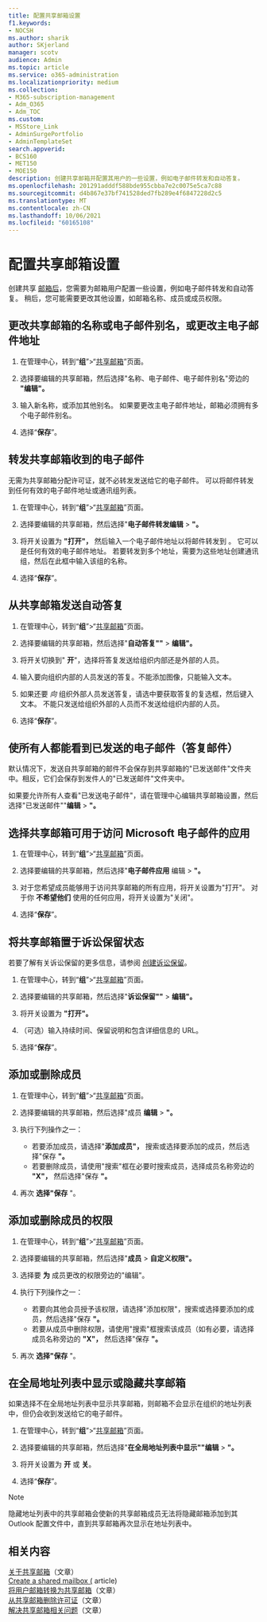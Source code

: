 ```yaml
---
title: 配置共享邮箱设置
f1.keywords:
- NOCSH
ms.author: sharik
author: SKjerland
manager: scotv
audience: Admin
ms.topic: article
ms.service: o365-administration
ms.localizationpriority: medium
ms.collection:
- M365-subscription-management
- Adm_O365
- Adm_TOC
ms.custom:
- MSStore_Link
- AdminSurgePortfolio
- AdminTemplateSet
search.appverid:
- BCS160
- MET150
- MOE150
description: 创建共享邮箱并配置其用户的一些设置，例如电子邮件转发和自动答复。
ms.openlocfilehash: 201291adddf588bde955cbba7e2c0075e5ca7c88
ms.sourcegitcommit: d4b867e37bf741528ded7fb289e4f6847228d2c5
ms.translationtype: MT
ms.contentlocale: zh-CN
ms.lasthandoff: 10/06/2021
ms.locfileid: "60165108"
---
```

# <a name="configure-shared-mailbox-settings"></a>配置共享邮箱设置

创建共享 [邮箱后](create-a-shared-mailbox.md)，您需要为邮箱用户配置一些设置，例如电子邮件转发和自动答复。 稍后，您可能需要更改其他设置，如邮箱名称、成员或成员权限。 

## <a name="change-the-name-or-email-alias-of-a-shared-mailbox-or-change-the-primary-email-address"></a>更改共享邮箱的名称或电子邮件别名，或更改主电子邮件地址

1. 在管理中心，转到“**组**”\>“<a href="https://go.microsoft.com/fwlink/p/?linkid=2066847" target="_blank">共享邮箱</a>”页面。

2. 选择要编辑的共享邮箱，然后选择"名称、电子邮件、电子邮件别名"旁边的 **"编辑"。**

3. 输入新名称，或添加其他别名。 如果要更改主电子邮件地址，邮箱必须拥有多个电子邮件别名。

4. 选择“**保存**”。

## <a name="forward-emails-that-are-sent-to-a-shared-mailbox"></a>转发共享邮箱收到的电子邮件

无需为共享邮箱分配许可证，就不必转发发送给它的电子邮件。 可以将邮件转发到任何有效的电子邮件地址或通讯组列表。

1. 在管理中心，转到“**组**”\>“<a href="https://go.microsoft.com/fwlink/p/?linkid=2066847" target="_blank">共享邮箱</a>”页面。

2. 选择要编辑的共享邮箱，然后选择"**电子邮件转发编辑** \> **"。**
    
3. 将开关设置为 **"打开"，** 然后输入一个电子邮件地址以将邮件转发到 。 它可以是任何有效的电子邮件地址。 若要转发到多个地址，需要为这些地址[](/office365/admin/setup/create-distribution-lists)创建通讯组，然后在此框中输入该组的名称。
    
4. 选择“**保存**”。

## <a name="send-automatic-replies-from-a-shared-mailbox"></a>从共享邮箱发送自动答复

1. 在管理中心，转到“**组**”\>“<a href="https://go.microsoft.com/fwlink/p/?linkid=2066847" target="_blank">共享邮箱</a>”页面。

2. 选择要编辑的共享邮箱，然后选择"**自动答复""** \> **编辑"。**
    
3. 将开关切换到" **开**"，选择将答复发送给组织内部还是外部的人员。

4. 输入要向组织内部的人员发送的答复。不能添加图像，只能输入文本。

5. 如果还要 *向* 组织外部人员发送答复，请选中要获取答复的复选框，然后键入文本。 不能只发送给组织外部的人员而不发送给组织内部的人员。

6. 选择“**保存**”。

## <a name="allow-everyone-to-see-the-sent-email-the-replies"></a>使所有人都能看到已发送的电子邮件（答复邮件）

默认情况下，发送自共享邮箱的邮件不会保存到共享邮箱的"已发送邮件"文件夹中。相反，它们会保存到发件人的"已发送邮件"文件夹中。

如果要允许所有人查看"已发送电子邮件"，请在管理中心编辑共享邮箱设置，然后选择"已发送邮件""**编辑** \> **"。**


## <a name="choose-the-apps-that-a-shared-mailbox-can-use-to-access-microsoft-email"></a>选择共享邮箱可用于访问 Microsoft 电子邮件的应用

1. 在管理中心，转到“**组**”\>“<a href="https://go.microsoft.com/fwlink/p/?linkid=2066847" target="_blank">共享邮箱</a>”页面。

2. 选择要编辑的共享邮箱，然后选择"**电子邮件应用** 编辑 \> **"。**

3. 对于您希望成员能够用于访问共享邮箱的所有应用，将开关设置为"打开"。 对于你 **不希望他们** 使用的任何应用，将开关设置为"关闭"。 

4. 选择“**保存**”。


## <a name="put-a-shared-mailbox-on-litigation-hold"></a>将共享邮箱置于诉讼保留状态

若要了解有关诉讼保留的更多信息，请参阅 [创建诉讼保留](../../compliance/create-a-litigation-hold.md)。

1. 在管理中心，转到“**组**”\>“<a href="https://go.microsoft.com/fwlink/p/?linkid=2066847" target="_blank">共享邮箱</a>”页面。

2. 选择要编辑的共享邮箱，然后选择"**诉讼保留""** \> **编辑"。**

3. 将开关设置为 **"打开"。** 

4. （可选）输入持续时间、保留说明和包含详细信息的 URL。  

5. 选择“**保存**”。


## <a name="add-or-remove-members"></a>添加或删除成员

1. 在管理中心，转到“**组**”\>“<a href="https://go.microsoft.com/fwlink/p/?linkid=2066847" target="_blank">共享邮箱</a>”页面。

2. 选择要编辑的共享邮箱，然后选择"成员 **编辑** \> **"。**

3. 执行下列操作之一：
   - 若要添加成员，请选择"**添加成员"，** 搜索或选择要添加的成员，然后选择"保存 **"。**
   - 若要删除成员，请使用"搜索"框在必要时搜索成员，选择成员名称旁边的 **"X"，** 然后选择"保存 **"。** 

4. 再次 **选择"保存** "。

## <a name="add-or-remove-permissions-of-members"></a>添加或删除成员的权限

1. 在管理中心，转到“**组**”\>“<a href="https://go.microsoft.com/fwlink/p/?linkid=2066847" target="_blank">共享邮箱</a>”页面。

2. 选择要编辑的共享邮箱，然后选择"**成员** \> **自定义权限"。**

3. 选择要 **为** 成员更改的权限旁边的"编辑"。 

4. 执行下列操作之一：
   - 若要向其他会员授予该权限，请选择"添加权限"，搜索或选择要添加的成员，然后选择"保存 **"。**
   - 若要从成员中删除权限，请使用"搜索"框搜索该成员（如有必要，请选择成员名称旁边的 **"X"，** 然后选择"保存 **"。** 

4. 再次 **选择"保存** "。

## <a name="show-or-hide-a-shared-mailbox-in-the-global-address-list"></a>在全局地址列表中显示或隐藏共享邮箱

如果选择不在全局地址列表中显示共享邮箱，则邮箱不会显示在组织的地址列表中，但仍会收到发送给它的电子邮件。 

1. 在管理中心，转到“**组**”\>“<a href="https://go.microsoft.com/fwlink/p/?linkid=2066847" target="_blank">共享邮箱</a>”页面。

2. 选择要编辑的共享邮箱，然后选择"**在全局地址列表中显示""编辑** \> **"。**

3. 将开关设置为 **开**  或 **关**。 

4. 选择“**保存**”。

> [!NOTE]
> 隐藏地址列表中的共享邮箱会使新的共享邮箱成员无法将隐藏邮箱添加到其 Outlook 配置文件中，直到共享邮箱再次显示在地址列表中。 

## <a name="related-content"></a>相关内容

[关于共享邮箱](about-shared-mailboxes.md)（文章）\
[Create a shared mailbox (](create-a-shared-mailbox.md) article) \
[将用户邮箱转换为共享邮箱](convert-user-mailbox-to-shared-mailbox.md)（文章）\
[从共享邮箱删除许可证](remove-license-from-shared-mailbox.md)（文章）\
[解决共享邮箱相关问题](resolve-issues-with-shared-mailboxes.md)（文章）